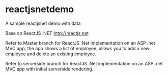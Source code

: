# reactjsnetdemo
A sample reactjsnet demo with data

Base on ReactJS .NET http://reactjs.net 

Refer to Master branch for ReactJS .Net implementation on an ASP .net MVC app, the app shows a list of employee, allows you to add a new employee and delete an existing employee.

Refer to serverside branch for ReactJS .Net implementation on an ASP .net MVC app with initial serverside rendering.
